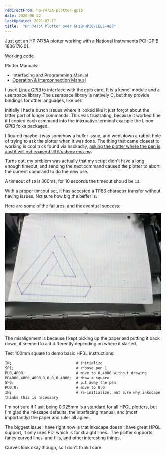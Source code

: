 ```yaml
---
redirectFrom: hp-7475A-plotter-gpib
date: 2020-06-22
lastUpdated: 2020-07-17
title:  "HP 7475A Plotter over GPIB/HPIB/IEEE-488"
---
```


Just got an HP 7475A plotter working with a National Instruments PCI-GPIB 183617K-01.


[Working code](https://gist.github.com/mtfurlan/ae138eb730517ac946251124feaf9037)

Plotter Manuals:
* [Interfacing and Programming Manual](https://ia803104.us.archive.org/23/items/HP7475AInterfacingandProgrammingManual/HP7475AInterfacingandProgrammingManual.pdf)
* [Operation & Interconnection Manual](https://pearl-hifi.com/06_Lit_Archive/15_Mfrs_Publications/20_HP_Agilent/HP_7475A_Plotter/HP_7475A_Op_Interconnect.pdf)

I used [Linux GPIB](https://linux-gpib.sourceforge.io/) to interface with the gpib card.
It is a kernel module and a userspace library.
The userspace library is natively C, but they provide bindings for other languages, like perl.


Initially I had a bunch issues where it looked like it just forgot about the latter part of longer commands.
This was frustrating, because it worked fine if I copied each command into the interactive terminal example the Linux GPIB folks packaged.

I figured maybe it was somehow a buffer issue, and went down a rabbit hole of trying to ask the plotter when it was done.
The thing that came closest to working is cool trick found via hackaday, [asking the plotter where the pen is and it will not respond till it's done moving](https://blog.dbalan.in/blog/2019/02/23/resurracting-an-hp-7440a-plotter/index.html).


Turns out, my problem was actually that my script didn't have a long enough timeout, and
sending the next command caused the plotter to abort the current command to do the new one.

A timeout of `10` is 300ms, for 10 seconds the timeout should be `13`.

With a proper timeout set, it has accepted a 11183 character transfer without having issues.
Not sure how big the buffer is.


Here are some of the failures, and the eventual success:

![repeated penrose and a 100mm square](/assets/pages/hp-7475A-plotter-gpib/penrose-test.jpg)

The misalignment is because I kept picking up the paper and putting it back down, it seemed to act differently depending on where it started.

Test 100mm square to demo basic HPGL instructions:
```
IN;                             # initialize
SP1;                            # choose pen 1
PU0,4000;                       # move to 0,4000 without drawing
PD4000,4000,4000,0,0,0,0,4000;  # draw a square
SP0;                            # put away the pen
PU0,0;                          # move to 0,0
IN;                             # re-initialize, not sure why inkscape thinks this is necessary
```
I'm not sure if 1 unit being 0.025mm is a standard for all HPGL plotters, but I'm glad the inkscape defaults, the interfacing manual, and (most importantly) the paper and ruler all agree.


The biggest issue I have right now is that inkscape doesn't have great HPGL support, it only uses PD, which is for straight lines..
The plotter supports fancy curved lines, and fills, and other interesting things.

Curves look okay though, so I don't think I care.
